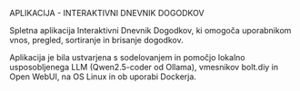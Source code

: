 APLIKACIJA - INTERAKTIVNI DNEVNIK DOGODKOV

Spletna aplikacija Interaktivni Dnevnik Dogodkov, ki omogoča uporabnikom vnos, pregled, sortiranje in brisanje dogodkov.

Aplikacija je bila ustvarjena s sodelovanjem in pomočjo lokalno usposobljenega LLM (Qwen2.5-coder od Ollama), vmesnikov bolt.diy in Open WebUI, na OS Linux in ob uporabi Dockerja.
